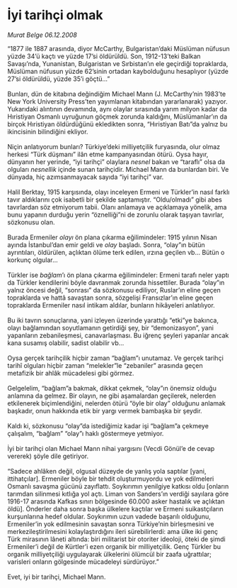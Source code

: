 # İyi tarihçi olmak

*Murat Belge 06.12.2008*

<div class="taraf_structure_2col_1zq">
<div class="margen_n">



 <p>“1877 ile 1887 arasında, diyor McCarthy, Bulgaristan’daki Müslüman nüfusun yüzde 34’ü kaçtı ve yüzde 17’si öldürüldü. Son, 1912-13’teki Balkan Savaşı’nda, Yunanistan, Bulgaristan ve Sırbistan’ın ele geçirdiği topraklarda, Müslüman nüfusun yüzde 62’sinin ortadan kaybolduğunu hesaplıyor (yüzde 27’si öldürüldü, yüzde 35’i göçtü...” <br/><br/>Bunları, dün de kitabına değindiğim Michael Mann (J. McCarthy’nin 1983’te New York University Press’ten yayımlanan kitabından yararlanarak) yazıyor. Yukarıdaki alıntının devamında, aynı olaylar sırasında yarım milyon kadar da Hıristiyan Osmanlı uyruğunun göçmek zorunda kaldığını, Müslümanlar’ın da birçok Hıristiyan öldürdüğünü ekledikten sonra, “Hıristiyan Batı”da yalnız bu ikincisinin bilindiğini ekliyor. <br/><br/>Niçin anlatıyorum bunları? Türkiye’deki milliyetçilik furyasında, olur olmaz herkesi “Türk düşmanı” ilân etme kampanyasından ötürü. Oysa hayır, dünyanın her yerinde, “iyi tarihçi” olaylara <i>nesnel</i> bakan ve “taraflı” olsa da olguları <i>nesnellik</i> içinde sunan tarihçidir. Michael Mann da bunlardan biri. Ve dünyada, hiç azımsanmayacak sayıda “iyi tarihçi” var. <br/><br/>Halil Berktay, 1915 karşısında, olayı inceleyen Ermeni ve Türkler’in nasıl farklı tavır aldıklarını çok isabetli bir şekilde saptamıştır. “Oldu/olmadı” gibi abes tavırlardan söz etmiyorum tabii. Olanı anlamaya ve açıklamaya yönelik, ama bunu yapanın durduğu yerin “öznelliği”ni de zorunlu olarak taşıyan tavırlar, sözkonusu olan. <br/><br/>Burada Ermeniler <i>olayı</i> ön plana çıkarma eğilimindeler: 1915 yılının Nisan ayında İstanbul’dan emir geldi ve <i>olay</i> başladı. Sonra, “olay”ın bütün ayrıntıları, öldürülen, açlıktan ölüme terk edilen, ırzına geçilen vb... Bütün o korkunç olgular... <br/><br/>Türkler ise <i>bağlam</i>’ı ön plana çıkarma eğilimindeler: Ermeni tarafı neler yaptı da Türkler kendilerini böyle davranmak zorunda hissettiler. Burada “olay”ın yalnız öncesi değil, “sonrası” da sözkonusu ediliyor, Ruslar’ın eline geçen topraklarda ve hattâ savaştan sonra, sözgelişi Fransızlar’ın eline geçen topraklarda Ermeniler nasıl intikam aldılar, bunların hikâyeleri anlatılıyor. <br/><br/>Bu iki tavrın sonuçlarına, yani izleyen üzerinde yarattığı “etki”ye bakınca, olayı bağlamından soyutlamanın getirdiği şey, bir “demonizasyon”, yani yapanların zebanileşmesi, canavarlaşması. Bu iğrenç şeyleri yapanlar ancak kana susamış olabilir, sadist olabilir vb... <br/><br/>Oysa gerçek tarihçilik hiçbir zaman “bağlam”ı unutamaz. Ve gerçek tarihçi tarihî olguları hiçbir zaman “melekler”le “zebaniler” arasında geçen metafizik bir ahlâk mücadelesi gibi görmez. <br/><br/>Gelgelelim, “bağlam”a bakmak, dikkat çekmek, “olay”ın önemsiz olduğu anlamına da gelmez. Bir olayın, ne gibi aşamalardan geçilerek, nelerden etkilenerek biçimlendiğini, nelerden ötürü “öyle bir olay” olduğunu anlamak başkadır, onun hakkında etik bir yargı vermek bambaşka bir şeydir. <br/><br/>Kaldı ki, sözkonusu “olay”da istediğimiz kadar işi “bağlam”a çekmeye çalışalım, “bağlam” “olay”ı haklı göstermeye yetmiyor. <br/><br/>İyi bir tarihçi olan Michael Mann nihai yargısını (Vecdi Gönül’e de cevap vererek) şöyle dile getiriyor. <br/><br/>“Sadece ahlâken değil, olgusal düzeyde de yanlış yola saptılar [yani, ittihatçılar]. Ermeniler böyle bir tehdit oluşturmuyordu ve yok edilmeleri Osmanlı savaşma gücünü zayıflattı. Soykırımın yenilgiye katkısı oldu [onların tarımdan silinmesi kıtlığa yol açtı. Liman von Sanders’ın verdiği sayılara göre 1916-17 arasında Kafkas sınırı bölgesinde 60.000 asker hastalık ve açlıktan öldü]. Önderler daha sonra başka ülkelere kaçtılar ve Ermeni suikastçıların kurşunlarına hedef oldular. Soykırımın uzun vadede başarılı olduğunu, Ermeniler’in yok edilmesinin savaştan sonra Türkiye’nin birleşmesini ve merkezileştirilmesini kolaylaştırdığını ileri sürebilirlerdi: ama ülke iki genç Türk mirasının lâneti altında: biri militarist bir otoriter ideoloji, öteki de şimdi Ermeniler’i değil de Kürtler’i ezen organik bir milliyetçilik. Genç Türkler bu organik milliyetçiliği uygulayarak ülkelerini ölümcül bir zaafa uğrattılar; varisleri onların gölgesinde mücadeleyi sürdürüyor.” <br/><br/>Evet, iyi bir tarihçi, Michael Mann.</p>

<br/>


<div id="taraf_not">
</div>

</div>


</div>
